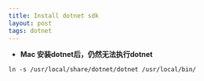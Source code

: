 ```yaml
---
title: Install dotnet sdk
layout: post
tags: dotnet
---
```


* **Mac 安装dotnet后，仍然无法执行dotnet**

```
ln -s /usr/local/share/dotnet/dotnet /usr/local/bin/
```
